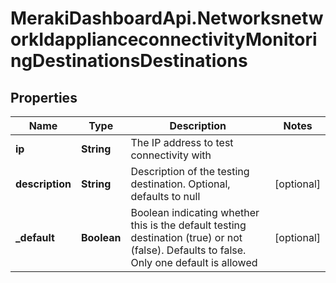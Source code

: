 # MerakiDashboardApi.NetworksnetworkIdapplianceconnectivityMonitoringDestinationsDestinations

## Properties
Name | Type | Description | Notes
------------ | ------------- | ------------- | -------------
**ip** | **String** | The IP address to test connectivity with | 
**description** | **String** | Description of the testing destination. Optional, defaults to null | [optional] 
**_default** | **Boolean** | Boolean indicating whether this is the default testing destination (true) or not (false). Defaults to false. Only one default is allowed | [optional] 


